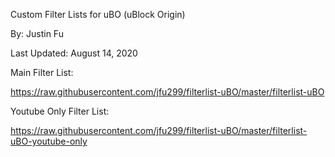 Custom Filter Lists for uBO (uBlock Origin)

By: Justin Fu

Last Updated: August 14, 2020

Main Filter List:

https://raw.githubusercontent.com/jfu299/filterlist-uBO/master/filterlist-uBO

Youtube Only Filter List:

https://raw.githubusercontent.com/jfu299/filterlist-uBO/master/filterlist-uBO-youtube-only
